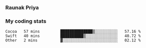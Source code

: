 ### Raunak Priya

### My coding stats

<!--START_SECTION:waka-->
```text
Cocoa   57 mins         ██████████████▒░░░░░░░░░░   57.16 % 
Swift   40 mins         ██████████▒░░░░░░░░░░░░░░   40.72 % 
Other   2 mins          ▓░░░░░░░░░░░░░░░░░░░░░░░░   02.12 % 
```
<!--END_SECTION:waka-->
